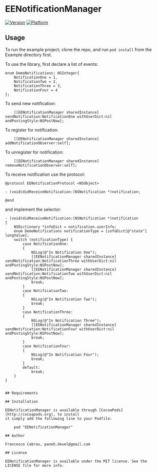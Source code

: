 # EENotificationManager

[![Version](http://cocoapod-badges.herokuapp.com/v/EENotificationManager/badge.png)](http://cocoadocs.org/docsets/EENotificationManager)
[![Platform](http://cocoapod-badges.herokuapp.com/p/EENotificationManager/badge.png)](http://cocoadocs.org/docsets/EENotificationManager)

## Usage

To run the example project; clone the repo, and run `pod install` from the Example directory first.

To use the library, first declare a list of events:

```objc
enum DemoNotifications: NSInteger{
    NotificationOne = 1,
    NotificationTwo = 2,
    NotificationThree = 3,
    NotificationFour = 4
};
```

To send new notification:

```objc
    [[EENotificationManager sharedInstance] sendNotification:NotificationOne withUserDict:nil andPostingStyle:NSPostNow];
```

To register for notification:

```objc
    [[EENotificationManager sharedInstance] addNotificationObserver:self];
```

To unregister for notification:

```objc
    [[EENotificationManager sharedInstance] removeNotificationObserver:self];
```

To receive notification use the protocol: 
```objc
@protocol EENotificationProtocol <NSObject>

- (void)didReceiveNotification:(NSNotification *)notification;

@end
```

and implement the selector:
```objc
- (void)didReceiveNotification:(NSNotification *)notification
{
    NSDictionary *infoDict = notification.userInfo;
    enum DemoNotifications notificationType = [infoDict[@"state"] longValue];
    switch (notificationType) {
        case NotificationOne:
        {
            NSLog(@"In Notification One");
            [[EENotificationManager sharedInstance] sendNotification:NotificationThree withUserDict:nil andPostingStyle:NSPostNow];
            [[EENotificationManager sharedInstance] sendNotification:NotificationTwo withUserDict:nil andPostingStyle:NSPostNow];
            break;
        }
        case NotificationTwo:
        {
            NSLog(@"In Notification Two");
            break;
        }
        case NotificationThree:
        {
            NSLog(@"In Notification Three");
            [[EENotificationManager sharedInstance] sendNotification:NotificationFour withUserDict:nil andPostingStyle:NSPostNow];
            break;
        }
        case NotificationFour:
        {
            NSLog(@"In Notification Four");
            break;
        }
        default:
            break;
    }
}


## Requirements

## Installation

EENotificationManager is available through [CocoaPods](http://cocoapods.org), to install
it simply add the following line to your Podfile:

    pod "EENotificationManager"

## Author

Francesco Cabras, paneb.devel@gmail.com

## License

EENotificationManager is available under the MIT license. See the LICENSE file for more info.

